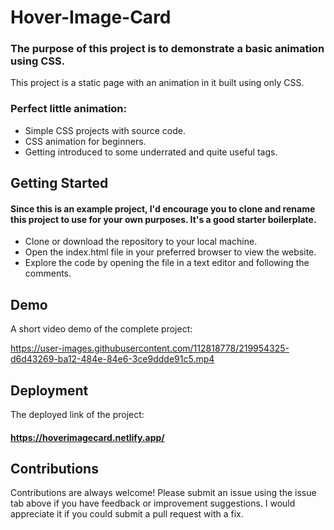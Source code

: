 # Hover-Image-Card

### The purpose of this project is to demonstrate a basic animation using CSS.

This project is a static page with an animation in it built using only CSS.

### Perfect little animation:

* Simple CSS projects with source code.
* CSS animation for beginners.
* Getting introduced to some underrated and quite useful tags.

## Getting Started
#### Since this is an example project, I'd encourage you to clone and rename this project to use for your own purposes. It's a good starter boilerplate.

* Clone or download the repository to your local machine.
* Open the index.html file in your preferred browser to view the website.
* Explore the code by opening the file in a text editor and following the comments.

## Demo

A short video demo of the complete project: 


https://user-images.githubusercontent.com/112818778/219954325-d6d43269-ba12-484e-84e6-3ce9ddde91c5.mp4












## Deployment

The deployed link of the project:
#### https://hoverimagecard.netlify.app/

## Contributions

Contributions are always welcome! Please submit an issue using the issue tab above if you have feedback or improvement suggestions. I would appreciate it if you could submit a pull request with a fix.

